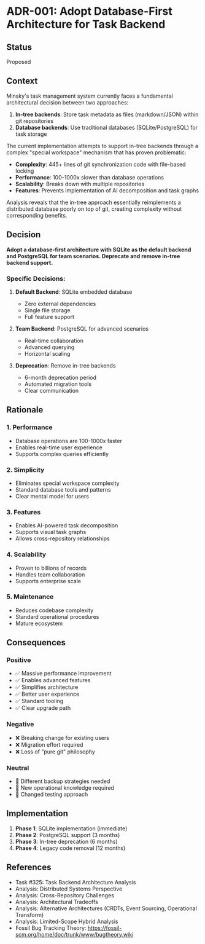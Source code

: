# ADR-001: Adopt Database-First Architecture for Task Backend

## Status

Proposed

## Context

Minsky's task management system currently faces a fundamental architectural decision between two approaches:

1. **In-tree backends**: Store task metadata as files (markdown/JSON) within git repositories
2. **Database backends**: Use traditional databases (SQLite/PostgreSQL) for task storage

The current implementation attempts to support in-tree backends through a complex "special workspace" mechanism that has proven problematic:

- **Complexity**: 445+ lines of git synchronization code with file-based locking
- **Performance**: 100-1000x slower than database operations
- **Scalability**: Breaks down with multiple repositories
- **Features**: Prevents implementation of AI decomposition and task graphs

Analysis reveals that the in-tree approach essentially reimplements a distributed database poorly on top of git, creating complexity without corresponding benefits.

## Decision

**Adopt a database-first architecture with SQLite as the default backend and PostgreSQL for team scenarios. Deprecate and remove in-tree backend support.**

### Specific Decisions:

1. **Default Backend**: SQLite embedded database

   - Zero external dependencies
   - Single file storage
   - Full feature support

2. **Team Backend**: PostgreSQL for advanced scenarios

   - Real-time collaboration
   - Advanced querying
   - Horizontal scaling

3. **Deprecation**: Remove in-tree backends
   - 6-month deprecation period
   - Automated migration tools
   - Clear communication

## Rationale

### 1. Performance

- Database operations are 100-1000x faster
- Enables real-time user experience
- Supports complex queries efficiently

### 2. Simplicity

- Eliminates special workspace complexity
- Standard database tools and patterns
- Clear mental model for users

### 3. Features

- Enables AI-powered task decomposition
- Supports visual task graphs
- Allows cross-repository relationships

### 4. Scalability

- Proven to billions of records
- Handles team collaboration
- Supports enterprise scale

### 5. Maintenance

- Reduces codebase complexity
- Standard operational procedures
- Mature ecosystem

## Consequences

### Positive

- ✅ Massive performance improvement
- ✅ Enables advanced features
- ✅ Simplifies architecture
- ✅ Better user experience
- ✅ Standard tooling
- ✅ Clear upgrade path

### Negative

- ❌ Breaking change for existing users
- ❌ Migration effort required
- ❌ Loss of "pure git" philosophy

### Neutral

- 🔄 Different backup strategies needed
- 🔄 New operational knowledge required
- 🔄 Changed testing approach

## Implementation

1. **Phase 1**: SQLite implementation (immediate)
2. **Phase 2**: PostgreSQL support (3 months)
3. **Phase 3**: In-tree deprecation (6 months)
4. **Phase 4**: Legacy code removal (12 months)

## References

- Task #325: Task Backend Architecture Analysis
- Analysis: Distributed Systems Perspective
- Analysis: Cross-Repository Challenges
- Analysis: Architectural Tradeoffs
- Analysis: Alternative Architectures (CRDTs, Event Sourcing, Operational Transform)
- Analysis: Limited-Scope Hybrid Analysis
- Fossil Bug Tracking Theory: https://fossil-scm.org/home/doc/trunk/www/bugtheory.wiki
